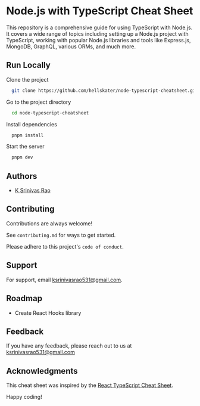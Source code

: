 # Node.js with TypeScript Cheat Sheet

This repository is a comprehensive guide for using TypeScript with Node.js. It covers a wide range of topics including setting up a Node.js project with TypeScript, working with popular Node.js libraries and tools like Express.js, MongoDB, GraphQL, various ORMs, and much more.

## Run Locally

Clone the project

```bash
  git clone https://github.com/hellskater/node-typescript-cheatsheet.git
```

Go to the project directory

```bash
  cd node-typescript-cheatsheet
```

Install dependencies

```bash
  pnpm install
```

Start the server

```bash
  pnpm dev
```

## Authors

- [K Srinivas Rao](https://github.com/hellskater)

## Contributing

Contributions are always welcome!

See `contributing.md` for ways to get started.

Please adhere to this project's `code of conduct`.

## Support

For support, email ksrinivasrao531@gmail.com.

## Roadmap

- Create React Hooks library

## Feedback

If you have any feedback, please reach out to us at ksrinivasrao531@gmail.com

## Acknowledgments

This cheat sheet was inspired by the [React TypeScript Cheat Sheet](https://github.com/typescript-cheatsheets/react).

Happy coding!
